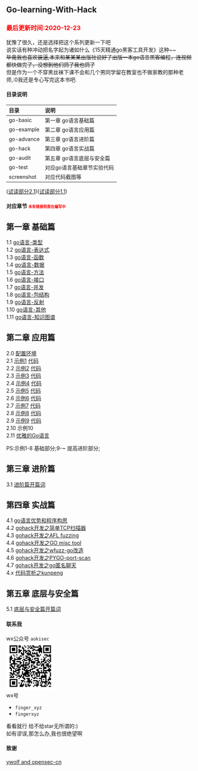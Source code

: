 ## Go-learning-With-Hack
### <font color="red">最后更新时间:2020-12-23</font>

犹豫了很久，还是选择把这个系列更新一下吧  
说实话有种冲动把名字起为诸如什么《15天精通go黑客工具开发》这种~~  
<del>毕竟我也喜欢装逼,本来和某某某出版社说好了出版一本go语言黑客编程，连视频都快做完了，没想到他们鸽了我也鸽了</del>  
但是作为一个不穿黑丝袜下课不会和几个男同学留在教室也不做家教的那种老师,:0我还是专心写完这本书吧.  



#### 目录说明  
|目录|说明|
|:---|:---|
|go-basic| 第一章 go语言基础篇|  
|go-example| 第二章 go语言应用篇|    
|go-advance|第三章 go语言进阶篇|  
|go-hack| 第四章 go语言实战篇|  
|go-audit|第五章 go语言底层与安全篇|  
|go-test|  对应go语言基础章节实验代码|  
|screenshot| 对应代码截图等|  



([试读部分2.1](go-example/示例1.md))([试读部分1.1](go-basic/1-go-类型.md))





#### 对应章节  <font color=red size="1">未有链接则是在编写中</font>  



## 第一章 基础篇  
1.1 [go语言-类型](go-basic/1-go-类型.md)  
1.2 [go语言-表达式](go-basic/2-go-表达式.md)  
1.3 [go语言-函数](go-basic/3-go-函数.md)  
1.4 [go语言-数据](go-basic/4-go-数据.md)  
1.5 [go语言-方法](go-basic/5-go-方法.md)  
1.6 [go语言-接口](go-basic/6-go-接口.md)  
1.7 [go语言-并发](go-basic/7-go-并发.md)  
1.8 [go语言-包结构](go-basic/8-go-包结构.md)  
1.9 [go语言-反射](go-basic/9-go-反射.md)  
1.10 [go语言-其他](go-basic/10-go-其他.md)  
1.11 [go语言-知识图谱](go-basic/11-go-知识图谱.md)  

## 第二章 应用篇  
2.0 [配置环境](go-example/环境.md)   
2.1 [示例1](go-example/示例1.md)  [代码](go-example/code/eg1.go)  
2.2 [示例2](go-example/示例2.md)  [代码](go-example/code/eg2.go)  
2.3 [示例3](go-example/示例3.md)  [代码](go-example/code/eg3.go)  
2.4 [示例4](go-example/示例4.md)  [代码](go-example/code/eg4.go)  
2.5 [示例5](go-example/示例5.md)  [代码](go-example/code/eg5.go)  
2.6 [示例6](go-example/示例6.md)  [代码](go-example/code/eg6.go)  
2.7 [示例7](go-example/示例7.md)  [代码](go-example/code/eg7.go)  
2.8 [示例8](go-example/示例8.md)  [代码](go-example/code/eg8.go)  
2.9 [示例9](go-example/示例9.md)  [代码](go-example/示例9)  
2.10 示例10  
2.11 [优雅的Go语言](go-example/优雅的go.md)  

PS:示例1-8 基础部分;9-~ 提高进阶部分;  
## 第三章 进阶篇  
3.1 [进阶篇开篇词](go-advance/README.md)  


## 第四章 实战篇  
4.1 [go语言优势和程序构思](go-hack/thinking.md)  
4.2 [gohack开发之简单TCP扫描器](go-hack/simpleTcpScan/simpleTcpScan.md)  
4.3 [gohack开发之AFL fuzzing](go-hack/go-afl-fuzzing)  
4.4 [gohack开发之GO misc tool](go-hack/go-misc-tool)  
4.5 [gohack开发之wfuzz-go改造](go-hack/go-wfuzz-recode)  
4.6 [gohack开发之PYGO-port-scan](go-hack/go-port-scan)  
4.7 [gohack开发之go匿名聊天](go-hack/go-nmtalk)  
4.x [代码赏析之kunpeng](go-hack/kunpeng/kunpeng.md)  

## 第五章 底层与安全篇

5.1 [底层与安全篇开篇词](go-audit/README.md)  

#### 联系我

wx公众号 `aokisec`  
![](screenshot/qrcode.png)  
wx号 
- `finger_xyz`  
- `fingerxyz`   

看看就行 给不给star无所谓的:)  
如有谬误,那怎么办,我也很绝望啊  

#### 致谢

[ywolf and opensec-cn](https://github.com/opensec-cn/kunpeng)  
